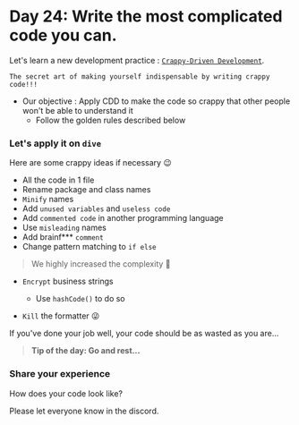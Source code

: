 # Day 24: Write the most complicated code you can.

Let's learn a new development practice : [`Crappy-Driven Development`](https://github.com/ythirion/crappy-driven-development).

`The secret art of making yourself indispensable by writing crappy code!!!`

- Our objective : Apply CDD to make the code so crappy that other people won't be able to understand it
  - Follow the golden rules described below

### Let's apply it on `dive`
Here are some crappy ideas if necessary 😉

- All the code in 1 file
- Rename package and class names
- `Minify` names
- Add `unused variables` and `useless code`
- Add `commented code` in another programming language
- Use `misleading` names
- Add brainf*** `comment`
- Change pattern matching to `if else`

> We highly increased the complexity 🤩

- `Encrypt` business strings
  - Use `hashCode()` to do so

- `Kill` the formatter 😜

If you've done your job well, your code should be as wasted as you are...

>**Tip of the day: Go and rest...**

### Share your experience

How does your code look like?

Please let everyone know in the discord.
